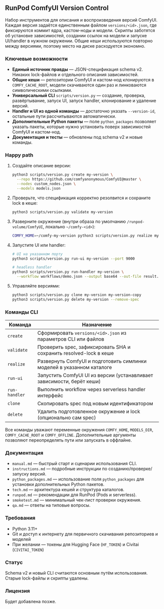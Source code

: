 ## RunPod ComfyUI Version Control

Набор инструментов для описания и воспроизведения версий ComfyUI. Каждая версия задаётся единственным файлом `versions/<id>.json`, где фиксируются коммит ядра, кастом-ноды и модели. Скрипты заботятся об установке зависимостей, создании ссылок на модели и запуске UI/handler в нужном окружении. Общие кеши используются повторно между версиями, поэтому место на диске расходуется экономно.

### Ключевые возможности

-   **Единый источник правды** — JSON-спецификация schema v2. Никаких lock-файлов и отдельного описания зависимостей.
-   **Общие кеши** — репозитории ComfyUI и кастом-нод клонируются в `COMFY_CACHE_ROOT`, модели скачиваются один раз и линковаются символическими ссылками.
-   **Универсальный CLI** `scripts/version.py` — создание, проверка, развёртывание, запуск UI, запуск handler, клонирование и удаление версий.
-   **Handler и UI из одной команды** — достаточно указать `--version-id`, остальные пути рассчитываются автоматически.
-   **Дополнительные Python пакеты** — поле `python_packages` позволяет указать пакеты, которые нужно установить поверх зависимостей ComfyUI и кастом-нод.
-   **Документация и тесты** — обновлены под schema v2 и новые команды.

### Happy path

1. Создайте описание версии:

    ```bash
    python3 scripts/version.py create my-version \
      --repo https://github.com/comfyanonymous/ComfyUI@master \
      --nodes custom_nodes.json \
      --models models.json
    ```

2. Проверьте, что спецификация корректно резолвится и сохраните lock в кеше:

    ```bash
    python3 scripts/version.py validate my-version
    ```

3. Разверните окружение (внутри образа по умолчанию `/runpod-volume/ComfyUI`, локально `~/comfy-<id>`):

    ```bash
    COMFY_HOME=~/comfy-my-version python3 scripts/version.py realize my-version
    ```

4. Запустите UI или handler:

    ```bash
    # UI на указанном порту
    python3 scripts/version.py run-ui my-version --port 9000

    # headless handler
    python3 scripts/version.py run-handler my-version \
      --workflow workflows/demo.json --output base64 --out-file result.b64
    ```

5. Управляйте версиями:

    ```bash
    python3 scripts/version.py clone my-version my-version-copy
    python3 scripts/version.py delete my-version --remove-spec
    ```

### Команды CLI

| Команда       | Назначение                                                             |
| ------------- | ---------------------------------------------------------------------- |
| `create`      | Сформировать `versions/<id>.json` из параметров CLI или файлов         |
| `validate`    | Проверить spec, зафиксировать SHA и сохранить resolved-lock в кеше     |
| `realize`     | Развернуть ComfyUI и подготовить симлинки моделей в указанном каталоге |
| `run-ui`      | Запустить ComfyUI UI из версии (устанавливает зависимости, берёт кеши) |
| `run-handler` | Выполнить workflow через serverless handler интерфейс                  |
| `clone`       | Скопировать spec под новым идентификатором                             |
| `delete`      | Удалить подготовленное окружение и lock (опционально сам spec)         |

Все команды уважают переменные окружения `COMFY_HOME`, `MODELS_DIR`, `COMFY_CACHE_ROOT` и `COMFY_OFFLINE`. Дополнительные аргументы позволяют переопределять пути или запускать в оффлайне.

### Документация

-   `manual.md` — быстрый старт и сценарии использования CLI.
-   `instructions.md` — подробные инструкции по созданию/проверке/запуску версий.
-   `python_packages.md` — использование поля `python_packages` для установки дополнительных Python пакетов.
-   `tech.md` — архитектура кешей и структура каталогов.
-   `runpod.md` — рекомендации для RunPod (Pods и serverless).
-   `smoketest.md` — минимальный чек-лист проверки окружения.
-   `qa.md` — ответы на типовые вопросы.

### Требования

-   Python 3.11+
-   Git и доступ к интернету для первичного скачивания репозиториев и моделей
-   При желании — токены для Hugging Face (`HF_TOKEN`) и Civitai (`CIVITAI_TOKEN`)

### Статус

Schema v2 и новый CLI считаются основным путём использования. Старые lock-файлы и скрипты удалены.

### Лицензия

Будет добавлена позже.
